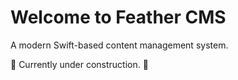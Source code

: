 # Welcome to Feather CMS

A modern Swift-based content management system.

🚧 Currently under construction. 🚧
